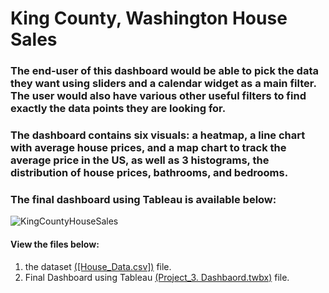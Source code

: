 # **King County, Washington House Sales**

### The end-user of this dashboard would be able to pick the data they want using sliders and a calendar widget as a main filter. The user would also have various other useful filters to find exactly the data points they are looking for.

### The dashboard contains six visuals: a heatmap, a line chart with average house prices, and a map chart to track the average price in the US, as well as 3 histograms, the distribution of house prices, bathrooms, and bedrooms.

### The final dashboard using Tableau is available below:
![KingCountyHouseSales](https://github.com/user-attachments/assets/822345f7-b042-4190-9ecc-9ec9cf03d560)



#### View the files below:

1. the dataset [([House_Data.csv])](https://github.com/Maged325/Tableau-Portfolio/blob/main/Project_2/HouseData.xlsx) file.
2. Final Dashboard using Tableau [(Project_3. Dashbaord.twbx)](https://github.com/Maged325/Tableau-Portfolio/blob/main/Project_2/Project_2_%20KingCountyHouseSales.twbx) file.

